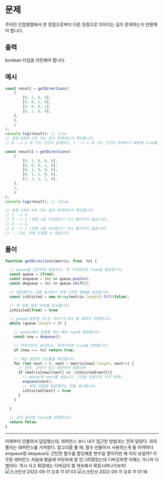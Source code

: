 # 문제
주어진 인접행렬에서 한 정점으로부터 다른 정점으로 이어지는 길이 존재하는지 반환해야 합니다.

## 출력
boolean 타입을 리턴해야 합니다.
## 예시
```jsx
const result = getDirections(
	[
		[0, 1, 0, 0],
		[0, 0, 1, 0],
		[0, 0, 0, 1],
		[0, 1, 0, 0],
	],
	0,
	2
);
console.log(result); // true
// 정점 0에서 2로 가는 길이 존재하는지 확인합니다.
// 0 --> 1 로 가는 간선이 존재하고, 1 --> 2 로 가는 간선이 존재하기 때문에 true를 반환합니다.

const result2 = getDirections(
	[
		[0, 1, 0, 0, 0],
		[0, 0, 0, 1, 0],
		[0, 1, 0, 0, 0],
		[0, 1, 1, 0, 0],
		[1, 1, 1, 1, 0],
	],
	1,
	4
);
console.log(result); // false

// 정점 1에서 4로 가는 길이 존재하는지 확인합니다.
// 1 --> 3,
// 3 --> 1 (정점 1을 다녀왔으니 다시 돌아가지 않습니다),
// 3 --> 2,
// 2 --> 1 (정점 1을 다녀왔으니 다시 돌아가지 않습니다)
// ...으로, 4에 도달할 수 없습니다.
```

## 풀이
```jsx
function getDirections(matrix, from, to) {

  // queue를 간단하게 생성하고, 첫 시작점으로 from을 할당합니다.
  const queue = [from];
  const enqueue = (n) => queue.push(n);
  const dequeue = (n) => queue.shift();

  // 방문했다는 것을 표시하기 위해 1차원 행렬을 생성합니다.
  const isVisited = new Array(matrix.length).fill(false);

  // 첫 정점 방문 여부를 표시합니다.
  isVisited[from] = true

  // queue(방문할 곳)의 사이즈가 0이 될 때까지 반복합니다.
  while (queue.length > 0) {

    // queue에서 정점을 하나 빼서 now에 할당합니다.
    const now = dequeue();

    // 목적지인지 검사하고, 목적지라면 true를 반환합니다.
    if (now === to) return true;

    // 해당 정점의 간선들을 확인합니다.
    for (let next = 0; next < matrix[now].length; next++) {
      // 만약, 간선이 있고 방문하지 않았다면
      if (matrix[now][next] && !isVisited[next]){
        // queue에 next를 넣습니다. (다음 정점으로 가기 위해)
        enqueue(next);
        // 해당 정점을 방문했다는 것을 표시합니다.
        isVisited[next] = true
      }
    }
    
  }

  // 길이 없다면 false를 반환합니다.
  return false;
}
```

---
어제부터 안풀려서 답답했는데, 레퍼런스 보니 내가 접근한 방법과는 전혀 달랐다. 위의 풀이는 레퍼런스를 가져왔다.
알고리즘 풀 때, 함수 만들어서 사용하는게 좀 어색하다. enqueue랑 dequeue도 간단한 함수를 할당해준 변수일 뿐이지만 왜 이리 낯설까?
아무튼 레퍼런스 처음에 봤을때 머릿속에 잘 안그려졌었는데 디버깅하면 이해는 가니까 다행이다. 역시 사고 확장에는 디버깅이 짱
계속해서 확장시켜나가보자!
![스크린샷 2022-09-11 오후 11 01 03](https://user-images.githubusercontent.com/80194405/189531626-9bf0c7e5-1634-40ce-ae66-4389d0672632.jpg)
![스크린샷 2022-09-11 오후 11 01 18](https://user-images.githubusercontent.com/80194405/189531640-daa29c21-aa63-4529-8fa5-ca627b419428.jpg)




